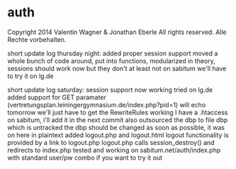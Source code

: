 auth
====
Copyright 2014 Valentin Wagner & Jonathan Eberle
All rights reserved.
Alle Rechte vorbehalten.


short update log thursday night:
added proper session support
moved a whole bunch of code around, put into functions, modularized
in theory, sessions should work now
but they don't
at least not on sabitum
we'll have to try it on lg.de


short update log saturday:
session support now working
tried on lg.de
added support for GET paramater (vertretungsplan.leiningergymnasium.de/index.php?pid=1) will echo tomorrow
we'll just have to get the RewriteRules working
I have a .htaccess on sabitum, i'll add it in the next commit
also outsourced the dbp to file dbp which is untracked
the dbp should be changed as soon as possible, it was on here in plaintext
added logout.php and logout.html
logout functionality is provided by a link to logout.php
logout.php calls session_destroy() and redirects to index.php
tested and working on sabitum.net/auth/index.php with standard user/pw combo if you want to try it out

